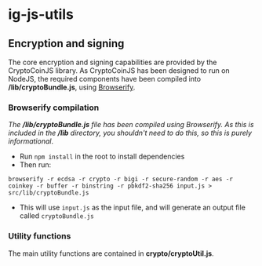 # ig-js-utils

## Encryption and signing

The core encryption and signing capabilities are provided by the CryptoCoinJS library. As CryptoCoinJS has been designed 
 to run on NodeJS, the required components have been compiled into __/lib/cryptoBundle.js__, using [Browserify](http://browserify.org/).
 
 
### Browserify compilation 
 
 *The __/lib/cryptoBundle.js__ file has been compiled using Browserify. As this is included in the __/lib__ directory, 
 you shouldn't need to do this, so this is purely informational*.
  
  - Run ```npm install``` in the root to install dependencies
  - Then run: 
  ```
  browserify -r ecdsa -r crypto -r bigi -r secure-random -r aes -r coinkey -r buffer -r binstring -r pbkdf2-sha256 input.js > src/lib/cryptoBundle.js
  ```
  - This will use ```input.js``` as the input file, and will generate an output file called ```cryptoBundle.js```
   
### Utility functions
 
 The main utility functions are contained in __crypto/cryptoUtil.js__. 